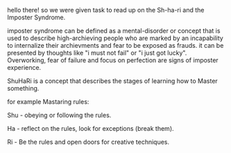 

hello there! so we were given task to read up on the Sh-ha-ri and the Imposter Syndrome.

imposter syndrome can be defined as a mental-disorder or concept that is used to describe high-archieving people who are marked by an incapability to internalize their archievments and fear to be exposed as frauds. it can be presented by thoughts like "i must not fail" or "i just got lucky". Overworking, fear of failure and focus on perfection are signs of imposter experience.

ShuHaRi is a concept that describes the stages of learning how to Master something.

for example Mastaring rules:


Shu - obeying or following the rules.

Ha  - reflect on the rules, look for exceptions (break them).

Ri  - Be the rules and open doors for creative techniques.


